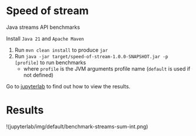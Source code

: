 # Speed of stream

Java streams API benchmarks

Install `Java 21` and `Apache Maven`

1. Run `mvn clean install` to produce `jar`
1. Run `java -jar target/speed-of-stream-1.0.0-SNAPSHOT.jar -p [profile]` to run benchmarks
   - where `profile` is the JVM arguments profile name (`default` is used if not defined)

Go to [jupyterlab](jupyterlab) to find out how to view the results.

# Results

!(jupyterlab/img/default/benchmark-streams-sum-int.png)
